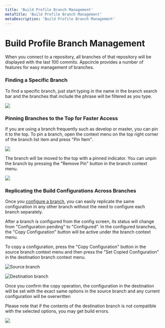 ```yaml
---
title: 'Build Profile Branch Management'
metaTitle: 'Build Profile Branch Management'
metaDescription: 'Build Profile Branch Management'
---
```


# Build Profile Branch Management

When you connect to a repository, all branches of that repository will be displayed with the last 100 commits. Appcircle provides a number of features for easy management of branches.

### Finding a Specific Branch

To find a specific branch, just start typing in the name in the branch search bar and the branches that include the phrase will be filtered as you type.

![](<https://cdn.appcircle.io/docs/assets/image (138).png>)

####

### Pinning Branches to the Top for Faster Access

If you are using a branch frequently such as develop or master, you can pin it to the top. To pin a branch, open the context menu on the top right corner of the branch list item and press "Pin Item".

![](<https://cdn.appcircle.io/docs/assets/image (139).png>)

The branch will be moved to the top with a pinned indicator. You can unpin the branch by pressing the "Remove Pin" button in the branch context menu.

![](<https://cdn.appcircle.io/docs/assets/image (142).png>)

### Replicating the Build Configurations Across Branches

Once you [configure a branch](build-profile-configuration), you can easily replicate the same configuration in any other branch without the need to configure each branch separately.

After a branch is configured from the config screen, its status will change from "Configuration pending" to "Configured". In the configured branches, the "Copy Configuration" button will be active under the branch context menu.&#x20;

To copy a configuration, press the "Copy Configuration" button in the source branch context menu and then press the "Set Copied Configuration" in the destination branch context menu.

![Source branch](<https://cdn.appcircle.io/docs/assets/image (143).png>)

![Destination branch](<https://cdn.appcircle.io/docs/assets/image (144).png>)

Once you confirm the copy operation, the configuration in the destination will be set with the exact same options in the source branch and any current configuration will be overwritten

Please note that if the contents of the destination branch is not compatible with the selected options, you may get build errors.

![](<https://cdn.appcircle.io/docs/assets/image (146).png>)
